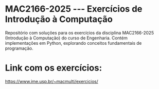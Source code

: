 # MAC2166-2025 --- Exercícios de Introdução à Computação
Repositório com soluções para os exercícios da disciplina MAC2166-2025 (Introdução à Computação) do curso de Engenharia. Contém implementações em Python, explorando conceitos fundamentais de programação.

# Link com os exercícios:
https://www.ime.usp.br/~macmulti/exercicios/
